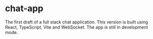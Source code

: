 # chat-app

The first draft of a full stack chat application. This version is built using React, TypeScript, Vite and WebSocket. The app is still in development mode.
